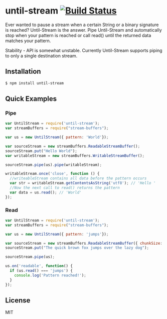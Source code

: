 until-stream [![Build Status](https://travis-ci.org/EvanOxfeld/until-stream.png)](https://travis-ci.org/EvanOxfeld/until-stream)
============

Ever wanted to pause a stream when a certain String or
a binary signature is reached? Until-Stream is the
answer. Pipe Until-Stream and automatically stop when
your pattern is reached or call read() until the returned
data matches your pattern. 

Stability - API is somewhat unstable. Currently
Until-Stream supports piping to only a single destination
stream.

## Installation

```bash
$ npm install until-stream
```

## Quick Examples

### Pipe

```javascript
var UntilStream = require('until-stream');
var streamBuffers = require("stream-buffers");

var us = new UntilStream({ pattern: 'World'});

var sourceStream = new streamBuffers.ReadableStreamBuffer();
sourceStream.put("Hello World");
var writableStream = new streamBuffers.WritableStreamBuffer();

sourceStream.pipe(us).pipe(writableStream);

writableStream.once('close', function () {
  //writeableStream contains all data before the pattern occurs
  var str = writableStream.getContentsAsString('utf8'); // 'Hello '
  //Now the next call to read() returns the pattern
  var data = us.read(); // 'World'
});
```
### Read

```javascript
var UntilStream = require('until-stream');
var streamBuffers = require("stream-buffers");

var us = new UntilStream({ pattern: 'jumps'});

var sourceStream = new streamBuffers.ReadableStreamBuffer({ chunkSize: 8 });
sourceStream.put("The quick brown fox jumps over the lazy dog");

sourceStream.pipe(us);

us.on('readable', function() {
  if (us.read() === 'jumps') {
    console.log('Pattern reached!');
  }
});
```

## License

MIT

